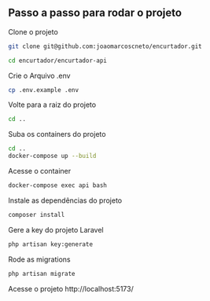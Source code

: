 ## Passo a passo para rodar o projeto
Clone o projeto
```sh
git clone git@github.com:joaomarcoscneto/encurtador.git
```
```sh
cd encurtador/encurtador-api
```


Crie o Arquivo .env
```sh
cp .env.example .env
```

Volte para a raiz do projeto
```sh
cd ..
```


Suba os containers do projeto
```sh
cd ..
docker-compose up --build
```


Acesse o container
```sh
docker-compose exec api bash
```


Instale as dependências do projeto
```sh
composer install
```


Gere a key do projeto Laravel
```sh
php artisan key:generate
```

Rode as migrations
```sh
php artisan migrate
```



Acesse o projeto
http://localhost:5173/
